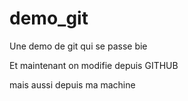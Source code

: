 # demo_git
Une demo de git
qui se passe bie

Et maintenant on modifie depuis GITHUB

mais aussi depuis ma machine
